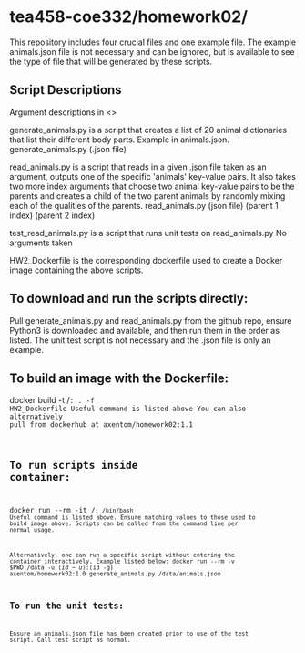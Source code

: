# tea458-coe332/homework02/
This repository includes four crucial files and one example file. The example animals.json file is not necessary and can be ignored, but is available to see the type of file that will be generated by these scripts.

## Script Descriptions
Argument descriptions in <>

generate_animals.py is a script that creates a list of 20 animal dictionaries that list their different body parts. Example in animals.json.
generate_animals.py (.json file)

read_animals.py is a script that reads in a given .json file taken as an argument, outputs one of the specific 'animals' key-value pairs. It also takes two more index arguments that choose two animal key-value pairs to be the parents and creates a child of the two parent animals by randomly mixing each of the qualities of the parents.
read_animals.py (json file) (parent 1 index) (parent 2 index)

test_read_animals.py is a script that runs unit tests on read_animals.py
No arguments taken

HW2_Dockerfile is the corresponding dockerfile used to create a Docker image containing the above scripts.

## To download and run the scripts directly:
Pull generate_animals.py and read_animals.py from the github repo, ensure Python3 is downloaded and available, and then run them in the order as listed. The unit test script is not necessary and the .json file is only an example.

## To build an image with the Dockerfile:
docker build -t <dockerhubusername>/<code>:<version> . -f HW2_Dockerfile
Useful command is listed above
You can also alternatively pull from dockerhub at axentom/homework02:1.1

## To run scripts inside container:
docker run --rm -it <dockerhubusername>/<code>:<version> /bin/bash
Useful command is listed above. Ensure matching values to those used to build image above. Scripts can be called from the command line per normal usage.

Alternatively, one can run a specific script without entering the container interactively. Example listed below:
docker run --rm -v $PWD:/data -u $(id -u):$(id -g) axentom/homework02:1.0 generate_animals.py /data/animals.json

## To run the unit tests:
Ensure an animals.json file has been created prior to use of the test script.
Call test script as normal.
